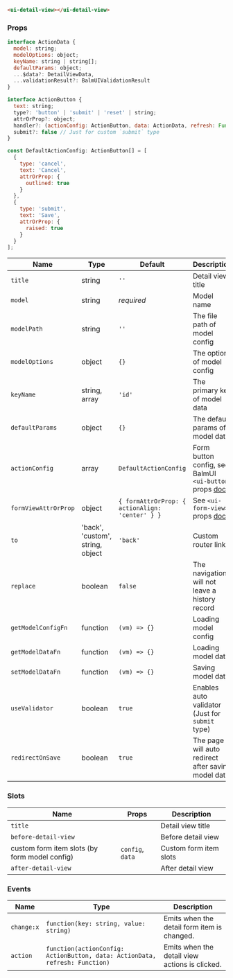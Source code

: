 ```html
<ui-detail-view></ui-detail-view>
```

### Props

```js
interface ActionData {
  model: string;
  modelOptions: object;
  keyName: string | string[];
  defaultParams: object;
  ...$data?: DetailViewData,
  ...validationResult?: BalmUIValidationResult
}

interface ActionButton {
  text: string;
  type?: 'button' | 'submit' | 'reset' | string;
  attrOrProp?: object;
  handler?: (actionConfig: ActionButton, data: ActionData, refresh: Function) => void;
  submit?: false // Just for custom `submit` type
}

const DefaultActionConfig: ActionButton[] = [
  {
    type: 'cancel',
    text: 'Cancel',
    attrOrProp: {
      outlined: true
    }
  },
  {
    type: 'submit',
    text: 'Save',
    attrOrProp: {
      raised: true
    }
  }
];
```

| Name                 | Type                             | Default                                         | Description                                                                                                |
| -------------------- | -------------------------------- | ----------------------------------------------- | ---------------------------------------------------------------------------------------------------------- |
| `title`              | string                           | `''`                                            | Detail view title                                                                                          |
| `model`              | string                           | _required_                                      | Model name                                                                                                 |
| `modelPath`          | string                           | `''`                                            | The file path of model config                                                                              |
| `modelOptions`       | object                           | `{}`                                            | The options of model config                                                                                |
| `keyName`            | string, array                    | `'id'`                                          | The primary key of model data                                                                              |
| `defaultParams`      | object                           | `{}`                                            | The default params of model data                                                                           |
| `actionConfig`       | array                            | `DefaultActionConfig`                           | Form button config, see BalmUI `<ui-button>` props [docs](https://v8.material.balmjs.com/#/general/button) |
| `formViewAttrOrProp` | object                           | `{ formAttrOrProp: { actionAlign: 'center' } }` | See `<ui-form-view>` props [docs](/#/components/form-view)                                                 |
| `to`                 | 'back', 'custom', string, object | `'back'`                                        | Custom router link                                                                                         |
| `replace`            | boolean                          | `false`                                         | The navigation will not leave a history record                                                             |
| `getModelConfigFn`   | function                         | `(vm) => {}`                                    | Loading model config                                                                                       |
| `getModelDataFn`     | function                         | `(vm) => {}`                                    | Loading model data                                                                                         |
| `setModelDataFn`     | function                         | `(vm) => {}`                                    | Saving model data                                                                                          |
| `useValidator`       | boolean                          | `true`                                          | Enables auto validator (Just for `submit` type)                                                            |
| `redirectOnSave`     | boolean                          | `true`                                          | The page will auto redirect after saving model data                                                        |

### Slots

| Name                                          | Props            | Description            |
| --------------------------------------------- | ---------------- | ---------------------- |
| `title`                                       |                  | Detail view title      |
| `before-detail-view`                          |                  | Before detail view     |
| custom form item slots (by form model config) | `config`, `data` | Custom form item slots |
| `after-detail-view`                           |                  | After detail view      |

### Events

| Name       | Type                                                                        | Description                                    |
| ---------- | --------------------------------------------------------------------------- | ---------------------------------------------- |
| `change:x` | `function(key: string, value: string)`                                      | Emits when the detail form item is changed.    |
| `action`   | `function(actionConfig: ActionButton, data: ActionData, refresh: Function)` | Emits when the detail view actions is clicked. |
